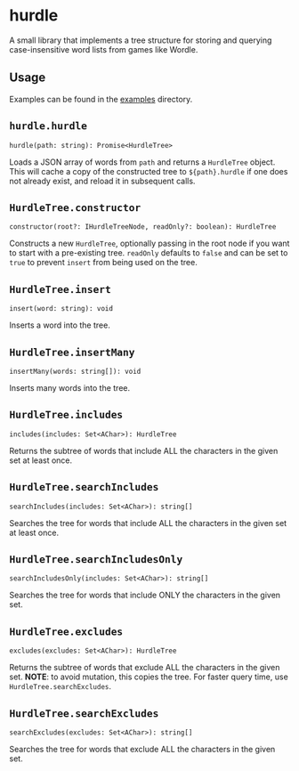 # hurdle
A small library that implements a tree structure for storing and querying case-insensitive word lists from games like Wordle.

## Usage
Examples can be found in the [examples](/examples) directory.

## `hurdle.hurdle`
    hurdle(path: string): Promise<HurdleTree>

Loads a JSON array of words from `path` and returns a `HurdleTree` object. This will cache a copy of the constructed tree to `${path}.hurdle` if one does not already exist, and reload it in subsequent calls.

## `HurdleTree.constructor`
    constructor(root?: IHurdleTreeNode, readOnly?: boolean): HurdleTree

Constructs a new `HurdleTree`, optionally passing in the root node if you want to start with a pre-existing tree. `readOnly` defaults to `false` and can be set to `true` to prevent `insert` from being used on the tree.

## `HurdleTree.insert`
    insert(word: string): void

Inserts a word into the tree.

## `HurdleTree.insertMany`
    insertMany(words: string[]): void

Inserts many words into the tree.

## `HurdleTree.includes`
    includes(includes: Set<AChar>): HurdleTree

Returns the subtree of words that include ALL the characters in the given set at least once.

## `HurdleTree.searchIncludes`
    searchIncludes(includes: Set<AChar>): string[]

Searches the tree for words that include ALL the characters in the given set at least once.

## `HurdleTree.searchIncludesOnly`
    searchIncludesOnly(includes: Set<AChar>): string[]

Searches the tree for words that include ONLY the characters in the given set.

## `HurdleTree.excludes`
    excludes(excludes: Set<AChar>): HurdleTree

Returns the subtree of words that exclude ALL the characters in the given set. **NOTE**: to avoid mutation, this copies the tree. For faster query time, use `HurdleTree.searchExcludes`.

## `HurdleTree.searchExcludes`
    searchExcludes(excludes: Set<AChar>): string[]

Searches the tree for words that exclude ALL the characters in the given set.